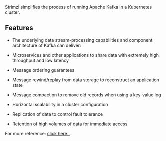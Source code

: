 Strimzi simplifies the process of running Apache Kafka in a Kubernetes cluster.

## Features

- The underlying data stream-processing capabilities and component architecture of Kafka can deliver:

- Microservices and other applications to share data with extremely high throughput and low latency

- Message ordering guarantees

- Message rewind/replay from data storage to reconstruct an application state

- Message compaction to remove old records when using a key-value log

- Horizontal scalability in a cluster configuration

- Replication of data to control fault tolerance

- Retention of high volumes of data for immediate access

For more reference: [click here..](https://strimzi.io/docs/operators/latest/overview.html)